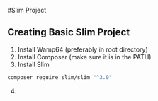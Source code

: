 #Slim Project

Creating Basic Slim Project
--------------------------------

1. Install Wamp64 (preferably in root directory)
2. Install Composer (make sure it is in the PATH)
3. Install Slim

  ```bash
  composer require slim/slim "^3.0"
  ```
4. 

